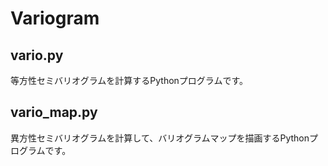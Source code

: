 # Variogram
## vario.py
等方性セミバリオグラムを計算するPythonプログラムです。
## vario_map.py
異方性セミバリオグラムを計算して、バリオグラムマップを描画するPythonプログラムです。
